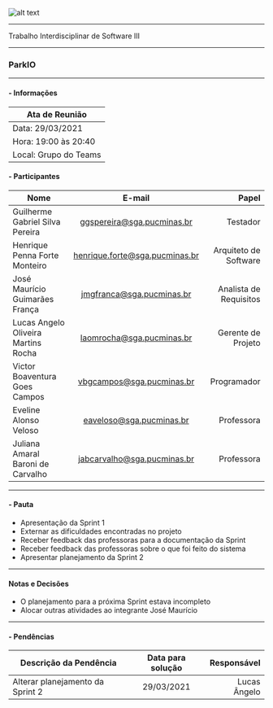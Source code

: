 ![alt text](https://i.imgur.com/vpJKjtW.png "Logo Puc")

***

Trabalho Interdisciplinar de Software III

------
### ParkIO

___


####  - Informações
| Ata de Reunião          |
| -------------           |
| Data: 29/03/2021        |
| Hora: 19:00 às 20:40    |
| Local: Grupo do Teams   |

#### - Participantes
| Nome                                 | E-mail                          | Papel                     |
| -------------                        | :-------------:                 | --------------:           |
| Guilherme Gabriel Silva Pereira      | ggspereira@sga.pucminas.br      | Testador                  |
| Henrique Penna Forte Monteiro        | henrique.forte@sga.pucminas.br  | Arquiteto de Software     |
| José Maurício Guimarães França       | jmgfranca@sga.pucminas.br       | Analista de Requisitos    |
| Lucas Angelo Oliveira Martins Rocha  | laomrocha@sga.pucminas.br       | Gerente de Projeto        |
| Victor Boaventura Goes Campos        | vbgcampos@sga.pucminas.br       | Programador               |
| Eveline Alonso Veloso                | eaveloso@sga.pucminas.br        | Professora       |
| Juliana Amaral Baroni de Carvalho    | jabcarvalho@sga.pucminas.br     | Professora       |
___

#### - Pauta

- Apresentação da Sprint 1
- Externar as dificuldades encontradas no projeto
- Receber feedback das professoras para a documentação da Sprint
- Receber feedback das professoras sobre o que foi feito do sistema
- Apresentar planejamento da Sprint 2

___

#### Notas e Decisões

- O planejamento para a próxima Sprint estava incompleto
- Alocar outras atividades ao integrante José Maurício

___

#### - Pendências

| Descrição da Pendência               | Data para solução               | Responsável          |
| -------------                        | :-------------:                 | -----:               |
| Alterar planejamento da Sprint 2     | 29/03/2021                      | Lucas Ângelo         |



